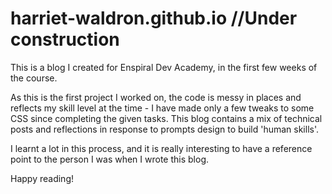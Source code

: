 # harriet-waldron.github.io //Under construction

This is a blog I created for Enspiral Dev Academy, in the first few weeks of the course. 

As this is the first project I worked on, the code is messy in places and reflects my skill level at the time - I have made only a few tweaks to some CSS since completing the given tasks. This blog contains a mix of technical posts and reflections in response to prompts design to build 'human skills'.

I learnt a lot in this process, and it is really interesting to have a reference point to the person I was when I wrote this blog.

Happy reading!
